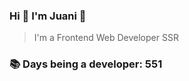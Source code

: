 ### Hi 👋 I&#39;m Juani 🦁

> I&#39;m a Frontend Web Developer SSR

### 📚 Days being a developer: 551
